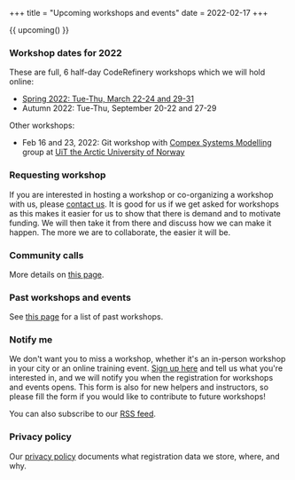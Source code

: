 +++
title = "Upcoming workshops and events"
date = 2022-02-17
+++

{{ upcoming() }}


### Workshop dates for 2022

These are full, 6 half-day CodeRefinery workshops which we will hold online:

<!-- If you edit this section, also update the date on top of this page. This
is important for RSS feed. -->

- [Spring 2022: Tue-Thu, March 22-24 and 29-31](https://coderefinery.github.io/2022-03-22-workshop/)
- Autumn 2022: Tue-Thu, September 20-22 and 27-29

Other workshops:

- Feb 16 and 23, 2022: Git workshop with [Compex Systems Modelling](https://site.uit.no/cosmo/) group at [UiT the Arctic University of Norway](https://uit.no/)


### Requesting workshop

If you are interested in hosting a workshop or co-organizing a workshop with
us, please [contact us](/organization/contact/). It is good for us if we get
asked for workshops as this makes it easier for us to show that there is demand
and to motivate funding. We will then take it from there and discuss how we can
make it happen. The more we are to collaborate, the easier it will be.


### Community calls

More details on [this page](/organization/meetings/).


### Past workshops and events

See [this page](/workshops/past/) for a list of past workshops.


### Notify me

We don't want you to miss a workshop, whether it's an in-person
workshop in your city or an online training event. [Sign up
here](https://indico.neic.no/event/135/surveys/36) and tell us what
you're interested in, and we will notify you when the registration for
workshops and events opens. This form is also for new
helpers and instructors, so please fill the form if you would like to
contribute to future workshops!

You can also subscribe to our [RSS feed](/atom.xml).


### Privacy policy

Our [privacy policy](/privacy-policy/)
documents what registration data we store, where, and why.
